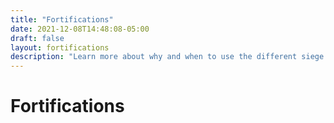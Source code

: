 ```yaml
---
title: "Fortifications"
date: 2021-12-08T14:48:08-05:00
draft: false
layout: fortifications
description: "Learn more about why and when to use the different siege defensive fortifications."
---
```


# Fortifications